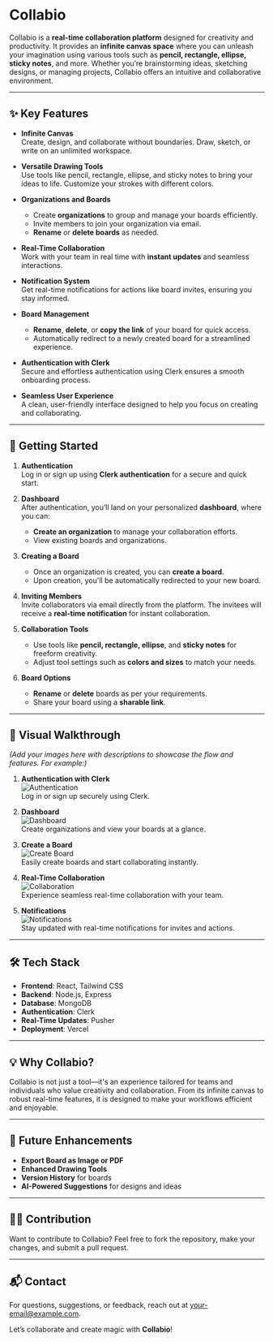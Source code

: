 # Collabio

Collabio is a **real-time collaboration platform** designed for creativity and productivity. It provides an **infinite canvas space** where you can unleash your imagination using various tools such as **pencil, rectangle, ellipse, sticky notes**, and more. Whether you’re brainstorming ideas, sketching designs, or managing projects, Collabio offers an intuitive and collaborative environment.

---

## ✨ Key Features

- **Infinite Canvas**  
  Create, design, and collaborate without boundaries. Draw, sketch, or write on an unlimited workspace.

- **Versatile Drawing Tools**  
  Use tools like pencil, rectangle, ellipse, and sticky notes to bring your ideas to life. Customize your strokes with different colors.

- **Organizations and Boards**  
  - Create **organizations** to group and manage your boards efficiently.  
  - Invite members to join your organization via email.  
  - **Rename** or **delete boards** as needed.

- **Real-Time Collaboration**  
  Work with your team in real time with **instant updates** and seamless interactions.

- **Notification System**  
  Get real-time notifications for actions like board invites, ensuring you stay informed.

- **Board Management**  
  - **Rename**, **delete**, or **copy the link** of your board for quick access.  
  - Automatically redirect to a newly created board for a streamlined experience.

- **Authentication with Clerk**  
  Secure and effortless authentication using Clerk ensures a smooth onboarding process.

- **Seamless User Experience**  
  A clean, user-friendly interface designed to help you focus on creating and collaborating.

---

## 🚀 Getting Started

1. **Authentication**  
   Log in or sign up using **Clerk authentication** for a secure and quick start.

2. **Dashboard**  
   After authentication, you’ll land on your personalized **dashboard**, where you can:  
   - **Create an organization** to manage your collaboration efforts.  
   - View existing boards and organizations.

3. **Creating a Board**  
   - Once an organization is created, you can **create a board**.  
   - Upon creation, you'll be automatically redirected to your new board.

4. **Inviting Members**  
   Invite collaborators via email directly from the platform. The invitees will receive a **real-time notification** for instant collaboration.

5. **Collaboration Tools**  
   - Use tools like **pencil, rectangle, ellipse**, and **sticky notes** for freeform creativity.  
   - Adjust tool settings such as **colors and sizes** to match your needs.

6. **Board Options**  
   - **Rename** or **delete** boards as per your requirements.  
   - Share your board using a **sharable link**.

---

## 📸 Visual Walkthrough  

*(Add your images here with descriptions to showcase the flow and features. For example:)*

1. **Authentication with Clerk**  
   ![Authentication](E:\VS-CODE\Projects\Collabio\images\1.png)  
   Log in or sign up securely using Clerk.

2. **Dashboard**  
   ![Dashboard](path-to-dashboard-image)  
   Create organizations and view your boards at a glance.

3. **Create a Board**  
   ![Create Board](path-to-create-board-image)  
   Easily create boards and start collaborating instantly.

4. **Real-Time Collaboration**  
   ![Collaboration](path-to-collaboration-image)  
   Experience seamless real-time collaboration with your team.

5. **Notifications**  
   ![Notifications](path-to-notifications-image)  
   Stay updated with real-time notifications for invites and actions.

---

## 🛠️ Tech Stack

- **Frontend**: React, Tailwind CSS  
- **Backend**: Node.js, Express  
- **Database**: MongoDB  
- **Authentication**: Clerk  
- **Real-Time Updates**: Pusher  
- **Deployment**: Vercel

---

## 💡 Why Collabio?

Collabio is not just a tool—it's an experience tailored for teams and individuals who value creativity and collaboration. From its infinite canvas to robust real-time features, it is designed to make your workflows efficient and enjoyable.

---

## 🌟 Future Enhancements

- **Export Board as Image or PDF**  
- **Enhanced Drawing Tools**  
- **Version History** for boards  
- **AI-Powered Suggestions** for designs and ideas

---

## 🧑‍💻 Contribution

Want to contribute to Collabio? Feel free to fork the repository, make your changes, and submit a pull request.

---

## 📬 Contact

For questions, suggestions, or feedback, reach out at [your-email@example.com](mailto:your-email@example.com).

Let’s collaborate and create magic with **Collabio**!
